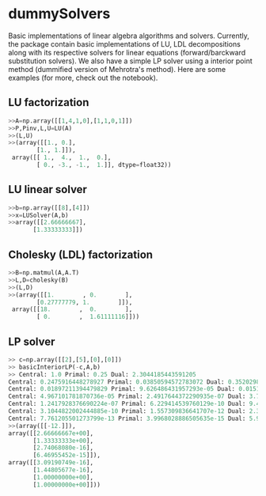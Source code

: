 # dummySolvers
Basic implementations of linear algebra algorithms and solvers. Currently, the package contain basic implementations of LU, LDL decompositions along with its respective solvers for linear equations (forward/barckward substitution solvers). We also have a simple LP solver using a interior point method (dummified version of Mehrotra's method). Here are some examples (for more, check out the notebook).

## LU factorization

```python
>>A=np.array([[1,4,1,0],[1,1,0,1]])
>>P,Pinv,L,U=LU(A)
>>(L,U)
>>(array([[1., 0.],
        [1., 1.]]),
 array([[ 1.,  4.,  1.,  0.],
        [ 0., -3., -1.,  1.]], dtype=float32))
```

## LU linear solver
```python
>>b=np.array([[8],[4]])
>>x=LUSolver(A,b)
>>array([[2.66666667],
       [1.33333333]])
```

## Cholesky (LDL) factorization

```python
>>B=np.matmul(A,A.T)
>>L,D=cholesky(B)
>>(L,D)
>>(array([[1.        , 0.        ],
        [0.27777779, 1.        ]]),
 array([[18.        ,  0.        ],
        [ 0.        ,  1.61111116]]))
 ```
 
 ## LP solver
 ```python
 >> c=np.array([[2],[5],[0],[0]])
 >> basicInteriorLP(-c,A,b)
 >> Central: 1.0 Primal: 0.25 Dual: 2.3044185443591205
Central: 0.2475916448278927 Primal: 0.03850594572783072 Dual: 0.35202986224744426
Central: 0.01897211394479829 Primal: 9.626486431957293e-05 Dual: 0.015113703207410645
Central: 4.967101781870736e-05 Primal: 2.4917644372290935e-07 Dual: 3.7784258018603556e-05
Central: 1.2417928376690224e-07 Primal: 6.229414539760129e-10 Dual: 9.446064510742916e-08
Central: 3.1044822002444885e-10 Primal: 1.557309836641707e-12 Dual: 2.3615156258039155e-10
Central: 7.761205501273799e-13 Primal: 3.9968028886505635e-15 Dual: 5.903733510635419e-13
>>(array([[-12.]]),
 array([[2.66666667e+00],
        [1.33333333e+00],
        [2.74068080e-16],
        [6.46955452e-15]]),
 array([[3.09190749e-16],
        [1.44805677e-16],
        [1.00000000e+00],
        [1.00000000e+00]]))
 ```
